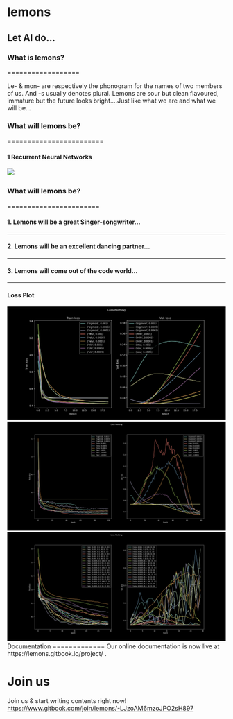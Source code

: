 # lemons
Let AI do...
-------

### What is lemons?
==================

Le- & mon- are respectively the phonogram for the names of two members of us. And -s usually denotes plural. Lemons are sour but clean flavoured, immature but the future looks bright....Just like what we are and what we will be...




### What will lemons be?
========================
#### 1 Recurrent Neural Networks
<img src=http://colah.github.io/posts/2015-08-Understanding-LSTMs/img/RNN-unrolled.png />


### What will lemons be?
=======================

#### 1. Lemons will be a great Singer-songwriter...
--------------------------------------------


#### 2. Lemons will be an excellent dancing partner...
-------------------------------------------------


#### 3. Lemons will come out of the code world...
---------------------------------------------

#### Loss Plot
<img src=plot_2020-03-26_19-11-29.png/>
<img src=plot_2020-03-26_19-22-10.png/>
<img src=plot_2020-03-26_23-52-04.png/>
Documentation
=============
Our online documentation is now live at https://lemons.gitbook.io/project/ .


Join us
=======
Join us & start writing contents right now! https://www.gitbook.com/join/lemons/-LJzoAM6mzoJPO2sH897
